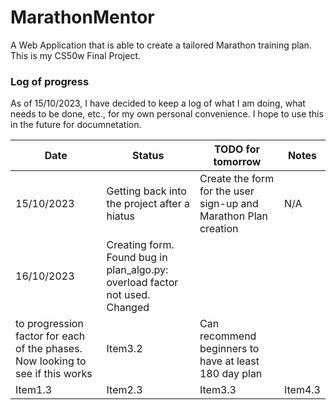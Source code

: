 # MarathonMentor
A Web Application that is able to create a tailored Marathon training plan. This is my CS50w Final Project.

### Log of progress
As of 15/10/2023, I have decided to keep a log of what I am doing, what needs to be done, etc., for my own personal convenience. I hope to use this in the future
for documnetation.

| **Date**    | **Status**    | **TODO for tomorrow**    | **Notes**    |
|---------------- | --------------- | --------------- | --------------- |
| 15/10/2023    | Getting back into the project after a hiatus    | Create the form for the user sign-up and Marathon Plan creation | N/A |
| 16/10/2023    | Creating form. Found bug in plan_algo.py: overload factor not used. Changed 
                  to progression factor for each of the phases. Now looking to see if this works| Item3.2   | Can recommend beginners to have at least 180 day plan |
| Item1.3   | Item2.3   | Item3.3   | Item4.3   |

